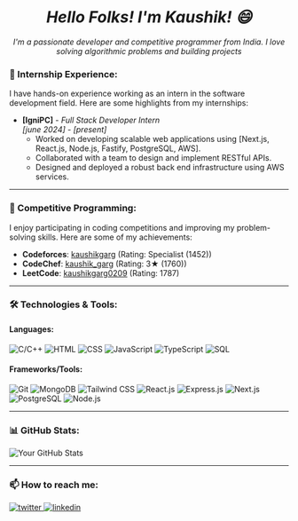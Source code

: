 # *<div align="center">Hello Folks! I'm Kaushik! 😄</div>*  
 *<div align="center">I'm a passionate developer and competitive programmer from India. I love solving algorithmic problems and building projects  </div>* 
 
 
 ### 🏢 Internship Experience:

I have hands-on experience working as an intern in the software development field. Here are some highlights from my internships:

- **[IgniPC]** - *Full Stack Developer Intern*  
  *[june 2024] - [present]*  
  - Worked on developing scalable web applications using [Next.js, React.js, Node.js, Fastify, PostgreSQL, AWS].
  - Collaborated with a team to design and implement RESTful APIs.
  - Designed and deployed a robust back end infrastructure using AWS services.
  
---
 
 ### 🚀 Competitive Programming:

I enjoy participating in coding competitions and improving my problem-solving skills. Here are some of my achievements:

- **Codeforces**: [kaushikgarg](https://codeforces.com/profile/kaushikgarg) (Rating: Specialist (1452))
- **CodeChef**: [kaushik_garg](https://www.codechef.com/users/ashwathama00) (Rating: 3★ (1760))
- **LeetCode**: [kaushikgarg0209](https://leetcode.com/u/kaushikgarg0209/) (Rating: 1787)

---

### 🛠️ Technologies & Tools:

#### Languages:
![C/C++](https://img.shields.io/badge/-C/C++-00599C?style=flat-square&logo=c%2B%2B&logoColor=white)
![HTML](https://img.shields.io/badge/-HTML-E34F26?style=flat-square&logo=html5&logoColor=white)
![CSS](https://img.shields.io/badge/-CSS-1572B6?style=flat-square&logo=css3&logoColor=white)
![JavaScript](https://img.shields.io/badge/-JavaScript-F7DF1E?style=flat-square&logo=javascript&logoColor=black)
![TypeScript](https://img.shields.io/badge/-TypeScript-3178C6?style=flat-square&logo=typescript&logoColor=white)
![SQL](https://img.shields.io/badge/-SQL-4479A1?style=flat-square&logo=mysql&logoColor=white)

#### Frameworks/Tools:
![Git](https://img.shields.io/badge/-Git-F05032?style=flat-square&logo=git&logoColor=white)
![MongoDB](https://img.shields.io/badge/-MongoDB-47A248?style=flat-square&logo=mongodb&logoColor=white)
![Tailwind CSS](https://img.shields.io/badge/-TailwindCSS-38B2AC?style=flat-square&logo=tailwind-css&logoColor=white)
![React.js](https://img.shields.io/badge/-React.js-61DAFB?style=flat-square&logo=react&logoColor=black)
![Express.js](https://img.shields.io/badge/-Express.js-000000?style=flat-square&logo=express&logoColor=white)
![Next.js](https://img.shields.io/badge/-Next.js-000000?style=flat-square&logo=next-dot-js&logoColor=white)
![PostgreSQL](https://img.shields.io/badge/-PostgreSQL-336791?style=flat-square&logo=postgresql&logoColor=white)
![Node.js](https://img.shields.io/badge/-Node.js-339933?style=flat-square&logo=node-dot-js&logoColor=white)

---
### 📊 GitHub Stats:
![Your GitHub Stats](https://github-readme-stats.vercel.app/api?username=kaushikgarg0209&show_icons=true&theme=radical)


---

### 📫 How to reach me:
<a href="https://www.twitter.com/kaushikgarg0" target="_blank">
<img src=https://img.shields.io/badge/twitter-%2300acee.svg?&style=for-the-badge&logo=twitter&logoColor=white alt=twitter style="margin-bottom: 5px;" />
</a>
<a href="https://www.linkedin.com/in/kaushik-garg-67b387239/" target="_blank">
<img src=https://img.shields.io/badge/linkedin-%231E77B5.svg?&style=for-the-badge&logo=linkedin&logoColor=white alt=linkedin style="margin-bottom: 5px;" />
</a>  

  